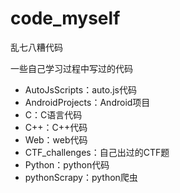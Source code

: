 # code_myself

乱七八糟代码

一些自己学习过程中写过的代码

- AutoJsScripts：auto.js代码
- AndroidProjects：Android项目
- C：C语言代码
- C++：C++代码
- Web：web代码
- CTF_challenges：自己出过的CTF题
- Python：python代码
- pythonScrapy：python爬虫